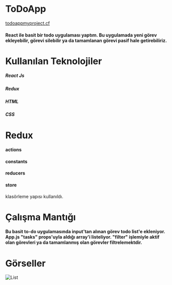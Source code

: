 # ToDoApp
[todoappmyproject.cf](http://todoappmyproject.cf/)
#### React ile basit bir todo uygulaması yaptım. Bu uygulamada yeni görev ekleyebilir, görevi silebilir ya da tamamlanan görevi pasif hale getirebiliriz.

# Kullanılan Teknolojiler
##### React Js
##### Redux
##### HTML
##### CSS
# Redux
#### actions
#### constants
#### reducers
#### store 
klasörleme yapısı kullanıldı.

# Çalışma Mantığı
#### Bu basit to-do uygulamasında input'tan alınan görev todo list'e ekleniyor. App.js "tasks" props'uyla aldığı array'i listeliyor. "filter" işlemiyle aktif olan görevleri ya da tamamlanmış olan görevler filtrelemektdir.

# Görseller

![List](https://user-images.githubusercontent.com/76166606/150964673-e95e0918-4356-4094-a9f6-052bccc8bea5.PNG)
